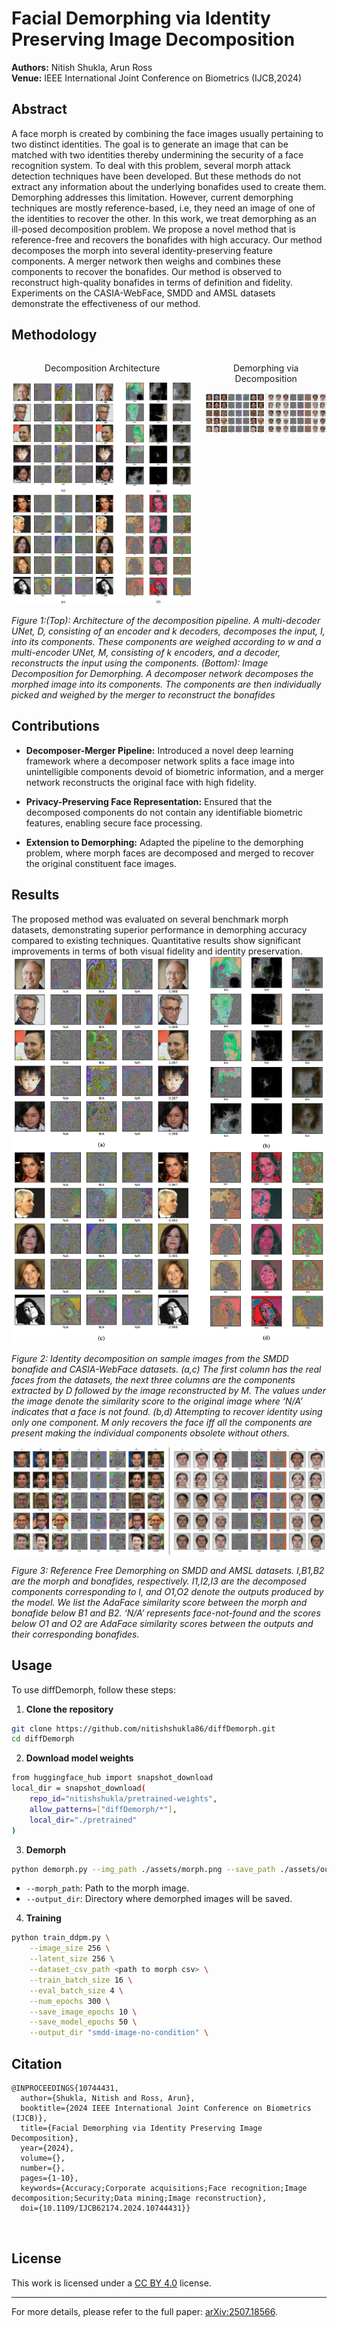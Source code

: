# Facial Demorphing via Identity Preserving Image Decomposition

**Authors:** Nitish Shukla, Arun Ross  
**Venue:**  IEEE International Joint Conference on Biometrics (IJCB,2024)


## Abstract
A face morph is created by combining the face images usually pertaining to two distinct identities. The goal is to generate an image that can be matched with two identities thereby undermining the security of a face recognition system. To deal with this problem, several morph attack detection techniques have been developed. But these methods do not extract any information about the underlying bonafides used to create them. Demorphing addresses this limitation. However, current demorphing techniques are mostly reference-based, i.e, they need an image of one of the identities to recover the other. In this work, we treat demorphing as an ill-posed decomposition problem. We propose a novel method that is reference-free and recovers the bonafides with high accuracy. Our method decomposes the morph into several identity-preserving feature components. A merger network then weighs and combines these components to recover the bonafides. Our method is observed to reconstruct high-quality bonafides in terms of definition and fidelity. Experiments on the CASIA-WebFace, SMDD and AMSL datasets demonstrate the effectiveness of our method. 

## Methodology
<div style="display: flex; gap: 20px;">

<div style="text-align: center;">
  <p> Decomposition Architecture</p>
  <img src="assets/ijcb2024-decomp.png" width="900">
</div>

<div style="text-align: center;">
  <p>Demorphing via Decomposition</p>
  <img src="assets/ijcb2024-demorph.png" width="600">
</div>
</div>

*Figure 1:(Top): Architecture of the decomposition pipeline. A multi-decoder UNet, D, consisting of an encoder and k decoders, decomposes the input, I, into its components. These components are weighed according to w and a multi-encoder UNet, M, consisting of k encoders,  and a decoder, reconstructs the input using the components. (Bottom): Image Decomposition for Demorphing. A decomposer network decomposes the morphed image into its components. The components are then individually picked and weighed by the merger to reconstruct the bonafides*

## Contributions

- **Decomposer-Merger Pipeline:** Introduced a novel deep learning framework where a decomposer network splits a face image into unintelligible components devoid of biometric information, and a merger network reconstructs the original face with high fidelity.  

- **Privacy-Preserving Face Representation:** Ensured that the decomposed components do not contain any identifiable biometric features, enabling secure face processing.  

- **Extension to Demorphing:** Adapted the pipeline to the demorphing problem, where morph faces are decomposed and merged to recover the original constituent face images.  



## Results

The proposed method was evaluated on several benchmark morph datasets, demonstrating superior performance in demorphing accuracy compared to existing techniques. Quantitative results show significant improvements in terms of both visual fidelity and identity preservation.
![results](assets/ijcb2024-decomp.png)

*Figure 2: Identity decomposition on sample images from the SMDD bonafide and CASIA-WebFace datasets. (a,c) The
first column has the real faces from the datasets, the next three columns are the components extracted by D followed by
the image reconstructed by M. The values under the image denote the similarity score to the original image where ‘N/A’
indicates that a face is not found. (b,d) Attempting to recover identity using only one component. M only recovers the
face iff all the components are present making the individual components obsolete without others.*



![results](assets/ijcb2024-demorph.png)

*Figure 3: Reference Free Demorphing on SMDD and AMSL datasets. I,B1,B2 are the morph and bonafides,
respectively. I1,I2,I3 are the decomposed components corresponding to I, and O1,O2 denote the outputs produced
by the model. We list the AdaFace similarity score  between the morph and bonafide below B1 and B2. ‘N/A’
represents face-not-found and the scores below O1 and O2 are AdaFace similarity scores between the outputs and their
corresponding bonafides.*




## Usage

To use diffDemorph, follow these steps:

1. **Clone the repository**
```bash
git clone https://github.com/nitishshukla86/diffDemorph.git
cd diffDemorph
```

2. **Download model weights**
```bash
from huggingface_hub import snapshot_download
local_dir = snapshot_download(
    repo_id="nitishshukla/pretrained-weights",
    allow_patterns=["diffDemorph/*"],
    local_dir="./pretrained"
)

```


3. **Demorph**
```bash
python demorph.py --img_path ./assets/morph.png --save_path ./assets/out.png --num_steps 10
```
- `--morph_path`: Path to the morph image.
- `--output_dir`: Directory where demorphed images will be saved.

4. **Training**
```bash
python train_ddpm.py \
    --image_size 256 \
    --latent_size 256 \
    --dataset_csv_path <path to morph csv> \
    --train_batch_size 16 \
    --eval_batch_size 4 \
    --num_epochs 300 \
    --save_image_epochs 10 \
    --save_model_epochs 50 \
    --output_dir "smdd-image-no-condition" \
```
## Citation

```
@INPROCEEDINGS{10744431,
  author={Shukla, Nitish and Ross, Arun},
  booktitle={2024 IEEE International Joint Conference on Biometrics (IJCB)}, 
  title={Facial Demorphing via Identity Preserving Image Decomposition}, 
  year={2024},
  volume={},
  number={},
  pages={1-10},
  keywords={Accuracy;Corporate acquisitions;Face recognition;Image decomposition;Security;Data mining;Image reconstruction},
  doi={10.1109/IJCB62174.2024.10744431}}



```

## License

This work is licensed under a [CC BY 4.0](https://creativecommons.org/licenses/by/4.0/) license.

---

For more details, please refer to the full paper: [arXiv:2507.18566](https://arxiv.org/pdf/2408.10993).
